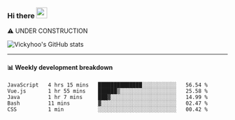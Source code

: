 ### Hi there <a href="https://www.gautamkrishnar.com/"><img src="https://media.giphy.com/media/hvRJCLFzcasrR4ia7z/giphy.gif" width="25px"></a>
⚠️ UNDER CONSTRUCTION

![Vickyhoo's GitHub stats](https://github-readme-stats.vercel.app/api?username=vickyhoo&theme=react&show_icons=true)

---

#### :bar_chart: Weekly development breakdown

<!--START_SECTION:waka-->
```text
JavaScript   4 hrs 15 mins   ██████████████░░░░░░░░░░░   56.54 % 
Vue.js       1 hr 55 mins    ██████▒░░░░░░░░░░░░░░░░░░   25.58 % 
Java         1 hr 7 mins     ███▓░░░░░░░░░░░░░░░░░░░░░   14.99 % 
Bash         11 mins         ▓░░░░░░░░░░░░░░░░░░░░░░░░   02.47 % 
CSS          1 min           ░░░░░░░░░░░░░░░░░░░░░░░░░   00.42 % 
```
<!--END_SECTION:waka-->


<!--
**vickyhoo/vickyhoo** is a ✨ _special_ ✨ repository because its `README.md` (this file) appears on your GitHub profile.

Here are some ideas to get you started:

- 🔭 I’m currently working on ...
- 🌱 I’m currently learning ...
- 👯 I’m looking to collaborate on ...
- 🤔 I’m looking for help with ...
- 💬 Ask me about ...
- 📫 How to reach me: ...
- 😄 Pronouns: ...
- ⚡ Fun fact: ...
-->
